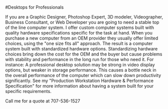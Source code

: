 #Desktops for Professionals

If you are a Graphic Designer, Photoshop Expert, 3D modeler, Videographer, Business Consultant, or Web Developer you are going to need a stable top of the line computer system. I offer custom computer systems built with quality hardware specifications specific for the task at hand. When you purchase a new computer from an OEM provider they usually offer limited choices, using the "one size fits all" approach. The result is a computer system built with standardized hardware options. Standardizing hardware choices bring down the cost for the OEM and the buyer but cause problems with stability and performance in the long run for those who need it.
For instance: A professional desktop solution may be strong in video display options, but weaker in storage performance. This causes a bottle neck in the overall performance of the computer which can slow down productivity significantly. See my "Production Workstation Hardware & Performance Specification" for more information about having a system built for your specific requirements.

Call me for a quote at 707-536-1527
